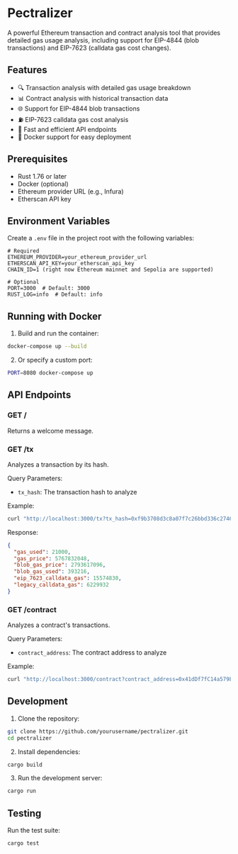 # Pectralizer

A powerful Ethereum transaction and contract analysis tool that provides detailed gas usage analysis, including support for EIP-4844 (blob transactions) and EIP-7623 (calldata gas cost changes).

## Features

- 🔍 Transaction analysis with detailed gas usage breakdown
- 📊 Contract analysis with historical transaction data
- 🌐 Support for EIP-4844 blob transactions
- ⛽ EIP-7623 calldata gas cost analysis
- 🚀 Fast and efficient API endpoints
- 🐳 Docker support for easy deployment

## Prerequisites

- Rust 1.76 or later
- Docker (optional)
- Ethereum provider URL (e.g., Infura)
- Etherscan API key

## Environment Variables

Create a `.env` file in the project root with the following variables:

```env
# Required
ETHEREUM_PROVIDER=your_ethereum_provider_url
ETHERSCAN_API_KEY=your_etherscan_api_key
CHAIN_ID=1 (right now Ethereum mainnet and Sepolia are supported)

# Optional
PORT=3000  # Default: 3000
RUST_LOG=info  # Default: info
```

## Running with Docker

1. Build and run the container:

```bash
docker-compose up --build
```

2. Or specify a custom port:

```bash
PORT=8080 docker-compose up
```

## API Endpoints

### GET /

Returns a welcome message.

### GET /tx

Analyzes a transaction by its hash.

Query Parameters:

- `tx_hash`: The transaction hash to analyze

Example:

```bash
curl "http://localhost:3000/tx?tx_hash=0xf9b3708d3c8a07f7c26bbd336c2746977787b126fbc95e2df816a74d599957c4"
```

Response:

```json
{
  "gas_used": 21000,
  "gas_price": 5767832048,
  "blob_gas_price": 2793617096,
  "blob_gas_used": 393216,
  "eip_7623_calldata_gas": 15574830,
  "legacy_calldata_gas": 6229932
}
```

### GET /contract

Analyzes a contract's transactions.

Query Parameters:

- `contract_address`: The contract address to analyze

Example:

```bash
curl "http://localhost:3000/contract?contract_address=0x41dDf7fC14a579E0F3f2D698e14c76d9d486B9F7"
```

## Development

1. Clone the repository:

```bash
git clone https://github.com/yourusername/pectralizer.git
cd pectralizer
```

2. Install dependencies:

```bash
cargo build
```

3. Run the development server:

```bash
cargo run
```

## Testing

Run the test suite:

```bash
cargo test
```
